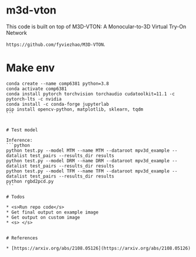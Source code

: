 # m3d-vton

This code is built on top of M3D-VTON: A Monocular-to-3D Virtual Try-On Network

`https://github.com/fyviezhao/M3D-VTON`.

# Make env

````
conda create --name comp6381 python=3.8
conda activate comp6381
conda install pytorch torchvision torchaudio cudatoolkit=11.1 -c pytorch-lts -c nvidia
conda install -c conda-forge jupyterlab
pip install opencv-python, matplotlib, sklearn, tqdm
```


# Test model

Inference:
```python
python test.py --model MTM --name MTM --dataroot mpv3d_example --datalist test_pairs --results_dir results
python test.py --model DRM --name DRM --dataroot mpv3d_example --datalist test_pairs --results_dir results
python test.py --model TFM --name TFM --dataroot mpv3d_example --datalist test_pairs --results_dir results
python rgbd2pcd.py
```

# Todos

* <s>Run repo code</s>
* Get final output on example image
* Get output on custom image
* <s> </s>


# References

* [https://arxiv.org/abs/2108.05126](https://arxiv.org/abs/2108.05126)